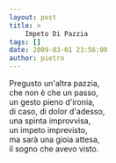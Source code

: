```yaml
---
layout: post
title: >
    Impeto Di Pazzia
tags: []
date: 2009-03-01 23:56:00
author: pietro
---
```

Pregusto un'altra pazzia,<br/>che non è che un passo,<br/>un gesto pieno d'ironia,<br/>di caso, di dolor d'adesso,<br/>una spinta improvvisa,<br/>un impeto imprevisto,<br/>ma sarà una gioia attesa,<br/>il sogno che avevo visto.

